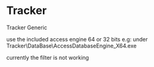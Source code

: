 # Tracker
Tracker Generic

use the included access engine 64 or 32 bits
e.g: 
  under Tracker\DataBase\AccessDatabaseEngine_X64.exe

currently the filter is not working
